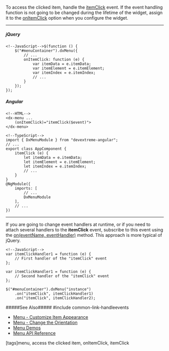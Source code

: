 To access the clicked item, handle the [itemClick](/api-reference/10%20UI%20Widgets/CollectionWidget/4%20Events/itemClick.md '/Documentation/ApiReference/UI_Widgets/dxMenu/Events/#itemClick') event. If the event handling function is not going to be changed during the lifetime of the widget, assign it to the [onItemClick](/api-reference/10%20UI%20Widgets/CollectionWidget/1%20Configuration/onItemClick.md '/Documentation/ApiReference/UI_Widgets/dxMenu/Configuration/#onItemClick') option when you configure the widget.

---
##### jQuery

    <!--JavaScript-->$(function () {
        $("#menuContainer").dxMenu({
            // ...
            onItemClick: function (e) {
                var itemData = e.itemData;
                var itemElement = e.itemElement;
                var itemIndex = e.itemIndex;
                // ...
            }
        });
    });

##### Angular

    <!--HTML-->
    <dx-menu ...
        (onItemClick)="itemClick($event)">
    </dx-menu>

    <!--TypeScript-->
    import { DxMenuModule } from "devextreme-angular";
    // ...
    export class AppComponent {
        itemClick (e) {
            let itemData = e.itemData;
            let itemElement = e.itemElement;
            let itemIndex = e.itemIndex;
            // ...
        }
    }
    @NgModule({
        imports: [
            // ...
            DxMenuModule
        ],
        // ...
    })

---

If you are going to change event handlers at runtime, or if you need to attach several handlers to the **itemClick** event, subscribe to this event using the [on(eventName, eventHandler)](/api-reference/10%20UI%20Widgets/EventsMixin/3%20Methods/on(eventName_eventHandler).md '/Documentation/ApiReference/UI_Widgets/dxMenu/Methods/#oneventName_eventHandler') method. This approach is more typical of jQuery.

    <!--JavaScript-->
    var itemClickHandler1 = function (e) {
        // First handler of the "itemClick" event
    };

    var itemClickHandler1 = function (e) {
        // Second handler of the "itemClick" event
    };

    $("#menuContainer").dxMenu("instance")
        .on("itemClick", itemClickHandler1)
        .on("itemClick", itemClickHandler2);

#####See Also#####
#include common-link-handleevents
- [Menu - Customize Item Appearance](/concepts/05%20Widgets/Menu/05%20Customize%20Item%20Appearance.md '/Documentation/Guide/Widgets/Menu/Customize_Item_Appearance')
- [Menu - Change the Orientation](/concepts/05%20Widgets/Menu/10%20Change%20the%20Orientation.md '/Documentation/Guide/Widgets/Menu/Change_the_Orientation')
- [Menu Demos](https://js.devexpress.com/Demos/WidgetsGallery/#demo/navigation-menu-overview)
- [Menu API Reference](/api-reference/10%20UI%20Widgets/dxMenu '/Documentation/ApiReference/UI_Widgets/dxMenu/')

[tags]menu, access the clicked item, onItemClick, itemClick